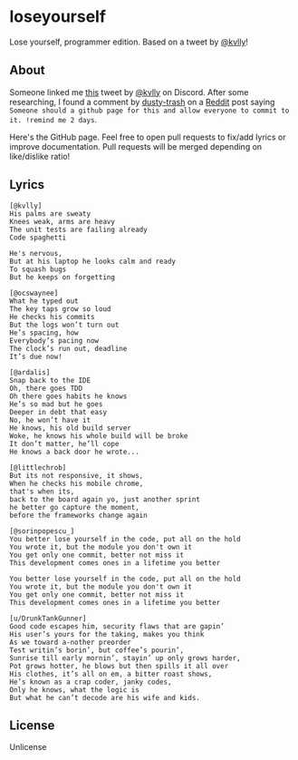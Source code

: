 # loseyourself
Lose yourself, programmer edition. Based on a tweet by [@kvlly](https://twitter.com/kvlly)!

## About
Someone linked me [this](https://twitter.com/kvlly/status/1167214748225720325) tweet by [@kvlly](https://twitter.com/kvlly) on Discord. After some researching, I found a comment by [dusty-trash](https://www.reddit.com/user/dusty-trash) on a [Reddit](https://www.reddit.com/r/ProgrammerHumor/comments/cxcc89/eminem_codes) post saying ``Someone should a github page for this and allow everyone to commit to it. !remind me 2 days``.

Here's the GitHub page. Feel free to open pull requests to fix/add lyrics or improve documentation. Pull requests will be merged depending on like/dislike ratio!

<!-- Add your lyrics below -->
## Lyrics
```
[@kvlly]
His palms are sweaty
Knees weak, arms are heavy
The unit tests are failing already
Code spaghetti

He's nervous,
But at his laptop he looks calm and ready
To squash bugs
But he keeps on forgetting

[@ocswaynee]
What he typed out
The key taps grow so loud
He checks his commits
But the logs won’t turn out
He’s spacing, how
Everybody’s pacing now 
The clock’s run out, deadline
It’s due now!

[@ardalis]
Snap back to the IDE
Oh, there goes TDD
Oh there goes habits he knows
He’s so mad but he goes
Deeper in debt that easy
No, he won’t have it
He knows, his old build server 
Woke, he knows his whole build will be broke
It don’t matter, he’ll cope
He knows a back door he wrote...

[@littlechrob]
But its not responsive, it shows, 
When he checks his mobile chrome, 
that's when its,
back to the board again yo, just another sprint
he better go capture the moment,
before the frameworks change again

[@sorinpopescu_]
You better lose yourself in the code, put all on the hold
You wrote it, but the module you don't own it
You get only one commit, better not miss it
This development comes ones in a lifetime you better

You better lose yourself in the code, put all on the hold
You wrote it, but the module you don't own it
You get only one commit, better not miss it
This development comes ones in a lifetime you better

[u/DrunkTankGunner]
Good code escapes him, security flaws that are gapin’
His user’s yours for the taking, makes you think
As we toward a-nother preorder
Test writin’s borin’, but coffee’s pourin’,
Sunrise till early mornin’, stayin’ up only grows harder,
Pot grows hotter, he blows but then spills it all over
His clothes, it’s all on em, a bitter roast shows,
He’s known as a crap coder, janky codes,
Only he knows, what the logic is
But what he can’t decode are his wife and kids.
```

## License
Unlicense
